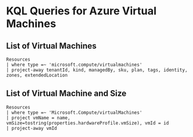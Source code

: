 # KQL Queries for Azure Virtual Machines

## List of Virtual Machines
```
Resources
| where type =~ 'microsoft.compute/virtualmachines'
| project-away tenantId, kind, managedBy, sku, plan, tags, identity, zones, extendedLocation
```

## List of Virtual Machine and Size
```
Resources
| where type =~ 'Microsoft.Compute/virtualMachines'
| project vmName = name, vmSize=tostring(properties.hardwareProfile.vmSize), vmId = id
| project-away vmId
```

```

```

```

```
